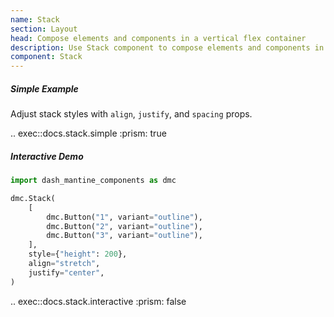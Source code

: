 ```yaml
---
name: Stack
section: Layout
head: Compose elements and components in a vertical flex container
description: Use Stack component to compose elements and components in a vertical flex container
component: Stack
---
```


##### Simple Example

Adjust stack styles with `align`, `justify`, and `spacing` props.

.. exec::docs.stack.simple
    :prism: true

##### Interactive Demo

```python
import dash_mantine_components as dmc

dmc.Stack(
    [
        dmc.Button("1", variant="outline"),
        dmc.Button("2", variant="outline"),
        dmc.Button("3", variant="outline"),
    ],
    style={"height": 200},
    align="stretch",
    justify="center",
)
```

.. exec::docs.stack.interactive
    :prism: false

